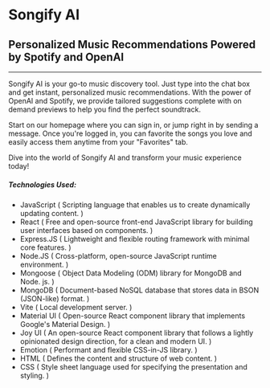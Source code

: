 # Songify AI
## Personalized Music Recommendations Powered by Spotify and OpenAI
---
Songify AI is your go-to music discovery tool. Just type into the chat box and get instant, personalized music recommendations. With the power of OpenAI and Spotify, we provide tailored suggestions complete with on demand previews to help you find the perfect soundtrack.

Start on our homepage where you can sign in, or jump right in by sending a message. Once you're logged in, you can favorite the songs you love and easily access them anytime from your "Favorites" tab.

Dive into the world of Songify AI and transform your music experience today!

##### Technologies Used:
- JavaScript ( Scripting language that enables us to create dynamically updating content. )
- React ( Free and open-source front-end JavaScript library for building user interfaces based on components. )
- Express.JS ( Lightweight and flexible routing framework with minimal core features. )
- Node.JS ( Cross-platform, open-source JavaScript runtime environment. )
- Mongoose ( Object Data Modeling (ODM) library for MongoDB and Node. js. )
- MongoDB ( Document-based NoSQL database that stores data in BSON (JSON-like) format. )
- Vite ( Local development server. )
- Material UI ( Open-source React component library that implements Google's Material Design. )
- Joy UI ( An open-source React component library that follows a lightly opinionated design direction, for a clean and modern UI. )
- Emotion ( Performant and flexible CSS-in-JS library. )
- HTML ( Defines the content and structure of web content. )
- CSS ( Style sheet language used for specifying the presentation and styling. )